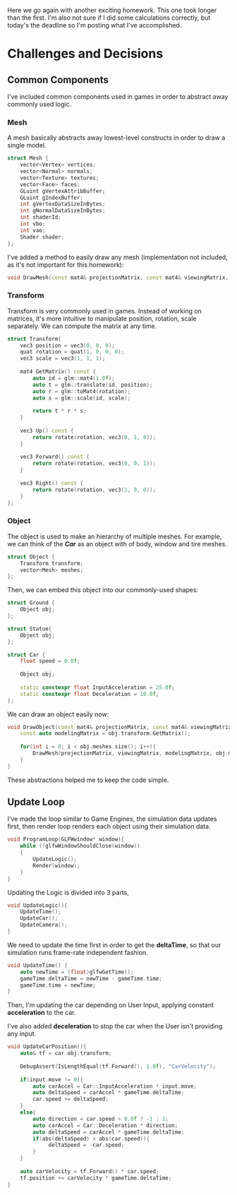 Here we go again with another exciting homework. This one took longer than the first. I'm also not sure if I did some calculations correctly, but today's the deadline so I'm posting what I've accomplished.

# Challenges and Decisions

## Common Components

I've included common components used in games in order to abstract away commonly used logic.

### Mesh

A mesh basically abstracts away lowest-level constructs in order to draw a single model.

```c++
struct Mesh {
    vector<Vertex> vertices;
    vector<Normal> normals;
    vector<Texture> textures;
    vector<Face> faces;
    GLuint gVertexAttribBuffer;
    GLuint gIndexBuffer;
    int gVertexDataSizeInBytes;
    int gNormalDataSizeInBytes;
    int shaderId;
    int vbo;
    int vao;
    Shader shader;
};
```

I've added a method to easily draw any mesh (implementation not included, as it's not important for this homework):

```c++
void DrawMesh(const mat4& projectionMatrix, const mat4& viewingMatrix, const mat4& modelingMatrix, const Mesh& mesh);
```

### Transform

Transform is very commonly used in games. Instead of working on matrices, it's more intuitive to manipulate position, rotation, scale separately. We can compute the matrix at any time.

```c++
struct Transform{
    vec3 position = vec3(0, 0, 0);
    quat rotation = quat(1, 0, 0, 0);
    vec3 scale = vec3(1, 1, 1);
    
    mat4 GetMatrix() const {
        auto id = glm::mat4(1.0f);
        auto t = glm::translate(id, position);
        auto r = glm::toMat4(rotation);
        auto s = glm::scale(id, scale);
        
        return t * r * s;
    }
    
    vec3 Up() const {
        return rotate(rotation, vec3(0, 1, 0));
    }
    
    vec3 Forward() const {
        return rotate(rotation, vec3(0, 0, 1));
    }
    
    vec3 Right() const {
        return rotate(rotation, vec3(1, 0, 0));
    }
};
```

### Object

The object is used to make an hierarchy of multiple meshes. For example, we can think of the ***Car*** as an object with of body, window and tire meshes.

```c++
struct Object {
    Transform transform;
    vector<Mesh> meshes;
};
```

Then, we can embed this object into our commonly-used shapes:

```c++
struct Ground {
    Object obj;
};

struct Statue{
    Object obj;
};

struct Car {
    float speed = 0.0f;
    
    Object obj;
    
    static constexpr float InputAcceleration = 25.0f;
    static constexpr float Deceleration = 10.0f;
};
```

We can draw an object easily now:

```c++
void DrawObject(const mat4& projectionMatrix, const mat4& viewingMatrix, const Object& obj) {
    const auto modelingMatrix = obj.transform.GetMatrix();
    
    for(int i = 0; i < obj.meshes.size(); i++){
        DrawMesh(projectionMatrix, viewingMatrix, modelingMatrix, obj.meshes[i]);
    }
}
```



These abstractions helped me to keep the code simple.



## Update Loop

I've made the loop similar to Game Engines, the simulation data updates first, then render loop renders each object using their simulation data.

```c++
void ProgramLoop(GLFWwindow* window){
    while (!glfwWindowShouldClose(window))
    {
        UpdateLogic();
        Render(window);
    }
}
```

Updating the Logic is divided into 3 parts,

```c++
void UpdateLogic(){
    UpdateTime();
    UpdateCar();
    UpdateCamera();
}
```

We need to update the time first in order to get the **deltaTime**, so that our simulation runs frame-rate independent fashion.

```c++
void UpdateTime() {
    auto newTime = (float)glfwGetTime();
    gameTime.deltaTime = newTime - gameTime.time;
    gameTime.time = newTime;
}
```

Then, I'm updating the car depending on User Input, applying constant **acceleration** to the car.

I've also added **deceleration** to stop the car when the User isn't providing any input.

```c++
void UpdateCarPosition(){
    auto& tf = car.obj.transform;
    
    DebugAssert(IsLengthEqual(tf.Forward(), 1.0f), "CarVelocity");
    
    if(input.move != 0){
        auto carAccel = Car::InputAcceleration * input.move;
        auto deltaSpeed = carAccel * gameTime.deltaTime;
        car.speed += deltaSpeed;
    }
    else{
        auto direction = car.speed > 0.0f ? -1 : 1;
        auto carAccel = Car::Deceleration * direction;
        auto deltaSpeed = carAccel * gameTime.deltaTime;
        if(abs(deltaSpeed) > abs(car.speed)){
             deltaSpeed = -car.speed;
        }
    }
    
    auto carVelocity = tf.Forward() * car.speed;
    tf.position += carVelocity * gameTime.deltaTime;
}
```





